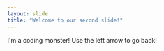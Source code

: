```yaml
---
layout: slide
title: "Welcome to our second slide!"
---
```

I'm a coding monster!
Use the left arrow to go back!

